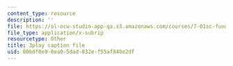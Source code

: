 ```yaml
---
content_type: resource
description: ''
file: https://ol-ocw-studio-app-qa.s3.amazonaws.com/courses/7-01sc-fundamentals-of-biology-fall-2011/00bdf0e90ea05dad832ef55af840e2df_SvjeCxVu2dI.vtt
file_type: application/x-subrip
resourcetype: Other
title: 3play caption file
uid: 00bdf0e9-0ea0-5dad-832e-f55af840e2df
---
```

